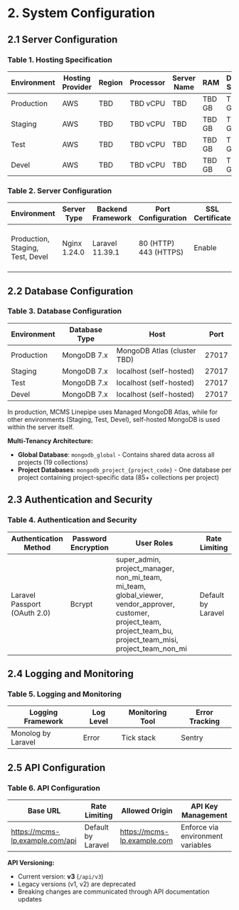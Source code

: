 # 2. System Configuration

## 2.1 Server Configuration

### Table 1. Hosting Specification

| Environment | Hosting Provider | Region | Processor | Server Name | RAM | Disk Size |
|------------|------------------|--------|-----------|-------------|-----|-----------|
| Production | AWS | TBD | TBD vCPU | TBD | TBD GB | TBD GB |
| Staging | AWS | TBD | TBD vCPU | TBD | TBD GB | TBD GB |
| Test | AWS | TBD | TBD vCPU | TBD | TBD GB | TBD GB |
| Devel | AWS | TBD | TBD vCPU | TBD | TBD GB | TBD GB |

### Table 2. Server Configuration

| Environment | Server Type | Backend Framework | Port Configuration | SSL Certificate | Environment Variable |
|------------|-------------|-------------------|-------------------|-----------------|---------------------|
| Production, Staging, Test, Devel | Nginx 1.24.0 | Laravel 11.39.1 | 80 (HTTP)<br>443 (HTTPS) | Enable | APP_ENV: production<br>PORT: -<br>DEBUG_MODE: False |

## 2.2 Database Configuration

### Table 3. Database Configuration

| Environment | Database Type | Host | Port |
|------------|---------------|------|------|
| Production | MongoDB 7.x | MongoDB Atlas (cluster TBD) | 27017 |
| Staging | MongoDB 7.x | localhost (self-hosted) | 27017 |
| Test | MongoDB 7.x | localhost (self-hosted) | 27017 |
| Devel | MongoDB 7.x | localhost (self-hosted) | 27017 |

In production, MCMS Linepipe uses Managed MongoDB Atlas, while for other environments (Staging, Test, Devel), self-hosted MongoDB is used within the server itself.

**Multi-Tenancy Architecture:**
- **Global Database**: `mongodb_global` - Contains shared data across all projects (19 collections)
- **Project Databases**: `mongodb_project_{project_code}` - One database per project containing project-specific data (85+ collections per project)

## 2.3 Authentication and Security

### Table 4. Authentication and Security

| Authentication Method | Password Encryption | User Roles | Rate Limiting |
|----------------------|-------------------|------------|--------------|
| Laravel Passport (OAuth 2.0) | Bcrypt | super_admin, project_manager, non_mi_team, mi_team, global_viewer, vendor_approver, customer, project_team, project_team_bu, project_team_misi, project_team_non_mi | Default by Laravel |

## 2.4 Logging and Monitoring

### Table 5. Logging and Monitoring

| Logging Framework | Log Level | Monitoring Tool | Error Tracking |
|------------------|-----------|-----------------|----------------|
| Monolog by Laravel | Error | Tick stack | Sentry |

## 2.5 API Configuration

### Table 6. API Configuration

| Base URL | Rate Limiting | Allowed Origin | API Key Management |
|----------|---------------|----------------|-------------------|
| https://mcms-lp.example.com/api | Default by Laravel | https://mcms-lp.example.com | Enforce via environment variables |

**API Versioning:**
- Current version: **v3** (`/api/v3`)
- Legacy versions (v1, v2) are deprecated
- Breaking changes are communicated through API documentation updates
